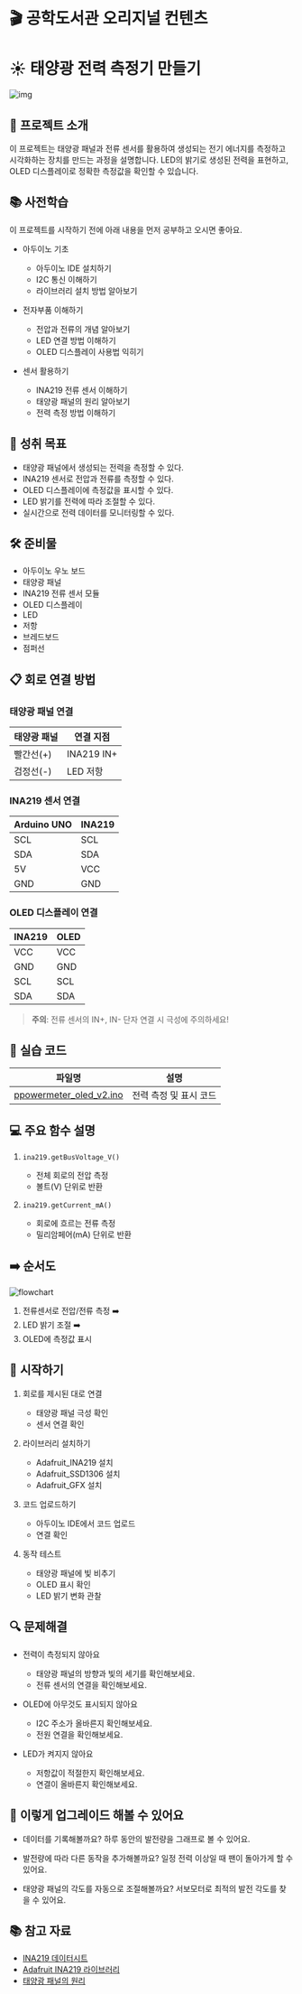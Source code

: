# 🎬 공학도서관 오리지널 컨텐츠

# ☀️ 태양광 전력 측정기 만들기

![img](./img/9_solarpower_cover.jpg)


## 📝 프로젝트 소개
이 프로젝트는 태양광 패널과 전류 센서를 활용하여 생성되는 전기 에너지를 측정하고 시각화하는 장치를 만드는 과정을 설명합니다. LED의 밝기로 생성된 전력을 표현하고, OLED 디스플레이로 정확한 측정값을 확인할 수 있습니다.

## 📚 사전학습
이 프로젝트를 시작하기 전에 아래 내용을 먼저 공부하고 오시면 좋아요.

- 아두이노 기초
  - 아두이노 IDE 설치하기
  - I2C 통신 이해하기
  - 라이브러리 설치 방법 알아보기

- 전자부품 이해하기
  - 전압과 전류의 개념 알아보기
  - LED 연결 방법 이해하기
  - OLED 디스플레이 사용법 익히기

- 센서 활용하기
  - INA219 전류 센서 이해하기
  - 태양광 패널의 원리 알아보기
  - 전력 측정 방법 이해하기

## 🎯 성취 목표
- 태양광 패널에서 생성되는 전력을 측정할 수 있다.
- INA219 센서로 전압과 전류를 측정할 수 있다.
- OLED 디스플레이에 측정값을 표시할 수 있다.
- LED 밝기를 전력에 따라 조절할 수 있다.
- 실시간으로 전력 데이터를 모니터링할 수 있다.

## 🛠 준비물
- 아두이노 우노 보드
- 태양광 패널
- INA219 전류 센서 모듈
- OLED 디스플레이
- LED
- 저항
- 브레드보드
- 점퍼선

## 📋 회로 연결 방법

### 태양광 패널 연결
| 태양광 패널 | 연결 지점 |
|------------|----------|
| 빨간선(+)  | INA219 IN+ |
| 검정선(-)  | LED 저항   |

### INA219 센서 연결
| Arduino UNO | INA219 |
|------------|--------|
| SCL        | SCL    |
| SDA        | SDA    |
| 5V         | VCC    |
| GND        | GND    |

### OLED 디스플레이 연결
| INA219 | OLED    |
|--------|---------|
| VCC    | VCC     |
| GND    | GND     |
| SCL    | SCL     |
| SDA    | SDA     |

> **주의**: 전류 센서의 IN+, IN- 단자 연결 시 극성에 주의하세요!

## 💾 실습 코드
| 파일명 | 설명 |
|--------|------|
| [ppowermeter_oled_v2.ino](./src/powermeter_oled_v2/powermeter_oled_v2.ino) | 전력 측정 및 표시 코드 |

## 💻 주요 함수 설명
1. `ina219.getBusVoltage_V()`
   - 전체 회로의 전압 측정
   - 볼트(V) 단위로 반환

2. `ina219.getCurrent_mA()`
   - 회로에 흐르는 전류 측정
   - 밀리암페어(mA) 단위로 반환

## ➡️ 순서도

![flowchart](./img/9_solarpower_flowchart.jpg)
1. 전류센서로 전압/전류 측정 ➡️ 
2. LED 밝기 조절 ➡️ 
3. OLED에 측정값 표시

## 🚀 시작하기
1. 회로를 제시된 대로 연결
   - 태양광 패널 극성 확인
   - 센서 연결 확인

2. 라이브러리 설치하기
   - Adafruit_INA219 설치
   - Adafruit_SSD1306 설치
   - Adafruit_GFX 설치

3. 코드 업로드하기
   - 아두이노 IDE에서 코드 업로드
   - 연결 확인

4. 동작 테스트
   - 태양광 패널에 빛 비추기
   - OLED 표시 확인
   - LED 밝기 변화 관찰

## 🔍 문제해결
- 전력이 측정되지 않아요
  - 태양광 패널의 방향과 빛의 세기를 확인해보세요.
  - 전류 센서의 연결을 확인해보세요.

- OLED에 아무것도 표시되지 않아요
  - I2C 주소가 올바른지 확인해보세요.
  - 전원 연결을 확인해보세요.

- LED가 켜지지 않아요
  - 저항값이 적절한지 확인해보세요.
  - 연결이 올바른지 확인해보세요.

## 🌟 이렇게 업그레이드 해볼 수 있어요
- 데이터를 기록해볼까요?
  하루 동안의 발전량을 그래프로 볼 수 있어요.

- 발전량에 따라 다른 동작을 추가해볼까요?
  일정 전력 이상일 때 팬이 돌아가게 할 수 있어요.

- 태양광 패널의 각도를 자동으로 조절해볼까요?
  서보모터로 최적의 발전 각도를 찾을 수 있어요.

## 📚 참고 자료
- [INA219 데이터시트](https://www.ti.com/product/INA219)
- [Adafruit INA219 라이브러리](https://github.com/adafruit/Adafruit_INA219)
- [태양광 패널의 원리](https://www.arduino.cc/reference/en/libraries/ina219/)
